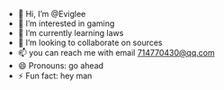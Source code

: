 - 👋 Hi, I’m @Eviglee
- 👀 I’m interested in gaming
- 🌱 I’m currently learning laws
- 💞️ I’m looking to collaborate on sources
- 📫 you can reach me with email 714770430@qq.com
- 😄 Pronouns: go ahead
- ⚡ Fun fact: hey man

<!---
Eviglee/Eviglee is a ✨ special ✨ repository because its `README.md` (this file) appears on your GitHub profile.
You can click the Preview link to take a look at your changes.
--->
